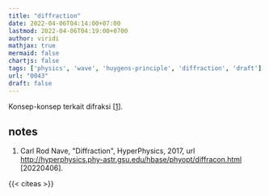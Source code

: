 ```yaml
---
title: "diffraction"
date: 2022-04-06T04:14:00+07:00
lastmod: 2022-04-06T04:19:00+0700
author: viridi
mathjax: true
mermaid: false
chartjs: false
tags: ['physics', 'wave', 'huygens-principle', 'diffraction', 'draft']
url: "0043"
draft: false
---
```

Konsep-konsep terkait difraksi [[1](#r01)].


## notes
1. <a name='r01'></a>Carl Rod Nave, "Diffraction", HyperPhysics, 2017, url <http://hyperphysics.phy-astr.gsu.edu/hbase/phyopt/diffracon.html> [20220406].

{{< citeas >}}
